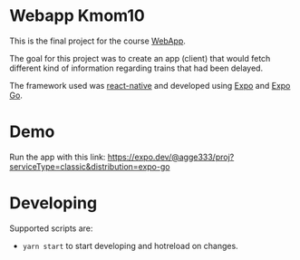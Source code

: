 # Webapp Kmom10

This is the final project for the course [WebApp](https://dbwebb.se/kurser/webapp-v4).

The goal for this project was to create an app (client) that would fetch different kind of information regarding trains that had been delayed.

The framework used was [react-native](https://reactnative.dev) and developed using [Expo](https://expo.dev) and [Expo Go](https://expo.dev/client).

# Demo

Run the app with this link: https://expo.dev/@agge333/proj?serviceType=classic&distribution=expo-go

# Developing

Supported scripts are:
* `yarn start` to start developing and hotreload on changes.
